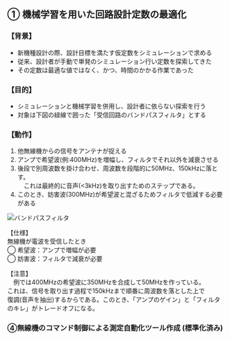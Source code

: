## ① 機械学習を用いた回路設計定数の最適化 

### 【背景】

- 新機種設計の際、設計目標を満たす仮定数をシミュレーションで求める
- 従来、設計者が手動で単発のシミュレーション行い定数を探索してきた
- その定数は最適な値ではなく、かつ、時間のかかる作業であった

### 【目的】

- シミュレーションと機械学習を併用し、設計者に依らない探索を行う
- 対象は下図の緑線で囲った「受信回路のバンドパスフィルタ」とする

### 【動作】

1. 他無線機からの信号をアンテナが捉える
2. アンプで希望波(例:400MHz)を増幅し、フィルタでそれ以外を減衰させる
3. 後段で別周波数を掛け合わせ、周波数を段階的に50MHz、150kHzに落とす。<br>
　これは最終的に音声(<3kHz)を取り出すためのステップである。
4. このとき、妨害波(300MHz)が希望波と混ざるためフィルタで低減する必要がある

<img src="https://github.com/yosuke999/product/blob/images/BPF.png" alt="バンドパスフィルタ" title="バンドパスフィルタ">



【仕様】  
無線機が電波を受信したとき  
◯ 希望波：アンプで増幅が必要  
◯ 妨害波：フィルタで減衰が必要  

【注意】  
　例では400MHzの希望波に350MHzを合成して50MHzを作っている。  
これは、信号を取り出す過程で150kHzまで順番に周波数を落とした上で  
復調(音声を抽出)するからである。このとき、「アンプのゲイン」と「フィルタのキレ」がトレードオフになる。


### ④無線機のコマンド制御による測定自動化ツール作成 (標準化済み)

